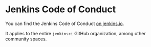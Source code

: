 # Jenkins Code of Conduct

You can find the Jenkins Code of Conduct [on jenkins.io](https://jenkins.io/project/conduct/).

It applies to the entire `jenkinsci` GitHub organization, among other community spaces.

